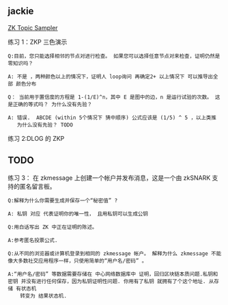 ## jackie

[ZK Topic Sampler](https://learn.0xparc.org/materials/circom/prereq-materials/topic-sampler/)


练习 1：ZKP 三色演示

    Q:目前，您只能选择相邻的节点对进行检查。 如果您可以选择任意节点对来检查，证明仍然是零知识吗？

    A: 不是 ，两种颜色以上的情况下，证明人 loop询问 再确定2+ 以上情况下 可以推导出全部 颜色分布
    
    Q： 当前用于置信度的方程是 1-(1/E)^n，其中 E 是图中的边，n 是运行试验的次数。 这是正确的等式吗？ 为什么没有先验？

    A: 错误.  ABCDE (within 5个情况下 猜中顺序) 公式应该是 (1/5) ^ 5 ，以上类推
       为什么没有先验？ TODO
   
   
练习 2:DLOG 的 ZKP

  ## TODO
  

练习 3： 在 zkmessage 上创建一个帐户并发布消息，这是一个由 zkSNARK 支持的匿名留言板。

    Q:解释为什么你需要生成并保存一个“秘密值” ?
  
    A: 私钥 对应 代表证明你的唯一性， 且用私钥可以生成公钥
  
    Q:用白话写出 ZK 中正在证明的陈述。
    
    A:参考匿名投票公式.
    
    Q:从不同的浏览器或计算机登录到相同的 zkmessage 帐户。 解释为什么 zkmessage 不能像大多数社交应用程序一样，只使用简单的“用户名/密码” 。
    
    A:“用户名/密码” 等数据需要存储在 中心网络数据库中 证明，回归区块链本质问题.私钥和密钥 并没有进行任何保存，因为私钥证明性问题. 你用有了私钥 就拥有了个这个地址. 从存储 有状态机
        转变为 结果状态机.
    
    
    
